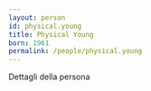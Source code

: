 ```yaml
---
layout: person
id: physical.young
title: Physical Young
born: 1961
permalink: /people/physical.young
---
```


Dettagli della persona 